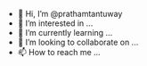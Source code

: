 - 👋 Hi, I’m @prathamtantuway
- 👀 I’m interested in ...
- 🌱 I’m currently learning ...
- 💞️ I’m looking to collaborate on ...
- 📫 How to reach me ...

<!---
prathamtantuway/prathamtantuway is a ✨ special ✨ repository because its `README.md` (this file) appears on your GitHub profile.
You can click the Preview link to take a look at your changes.
--->
